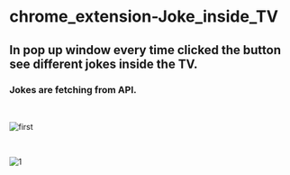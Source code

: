 # chrome_extension-Joke_inside_TV

## In pop up window every time clicked the button see different jokes inside the TV. 
### Jokes are fetching from API.
 <br>
 
![first](https://user-images.githubusercontent.com/59448862/97803038-9bb59300-1c58-11eb-9924-28c9687e673c.PNG)

<br>

![1](https://user-images.githubusercontent.com/59448862/97803040-9c4e2980-1c58-11eb-9659-a96db747c9d2.PNG)

